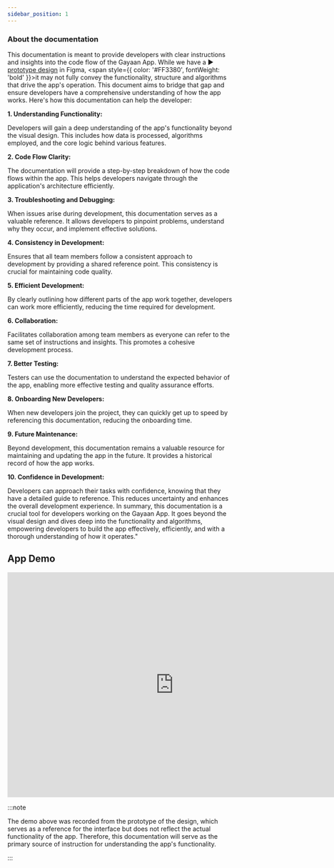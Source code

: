 ```yaml
---
sidebar_position: 1
---
```


### About the documentation
This documentation is meant to provide developers with clear instructions and insights into the code flow of the Gayaan App. While we have a ▶️ [prototype design](https://www.figma.com/proto/IH4J2HPlFEfLH0YvSg2vDD/Gayaan_App_Design-(Developer)?type=design&node-id=61-47&t=4iepsjdKwuifOo88-0&scaling=scale-down&page-id=0%3A1&starting-point-node-id=66%3A228) in Figma, <span style={{ color: '#FF3380', fontWeight: 'bold' }}>it may not fully convey</span> the functionality, structure and algorithms that drive the app's operation. This document aims to bridge that gap and ensure developers have a comprehensive understanding of how the app works. Here's how this documentation can help the developer: 


**1. Understanding Functionality:**

Developers will gain a deep understanding of the app's functionality beyond the visual design. This includes how data is processed, algorithms employed, and the core logic behind various features.

**2. Code Flow Clarity:**

The documentation will provide a step-by-step breakdown of how the code flows within the app. This helps developers navigate through the application's architecture efficiently.



**3. Troubleshooting and Debugging:**


When issues arise during development, this documentation serves as a valuable reference. It allows developers to pinpoint problems, understand why they occur, and implement effective solutions.


**4. Consistency in Development:**

Ensures that all team members follow a consistent approach to development by providing a shared reference point. This consistency is crucial for maintaining code quality.


**5. Efficient Development:**

By clearly outlining how different parts of the app work together, developers can work more efficiently, reducing the time required for development.


**6. Collaboration:**

Facilitates collaboration among team members as everyone can refer to the same set of instructions and insights. This promotes a cohesive development process.


**7. Better Testing:**

Testers can use the documentation to understand the expected behavior of the app, enabling more effective testing and quality assurance efforts.


**8. Onboarding New Developers:**


When new developers join the project, they can quickly get up to speed by referencing this documentation, reducing the onboarding time.


**9. Future Maintenance:**

Beyond development, this documentation remains a valuable resource for maintaining and updating the app in the future. It provides a historical record of how the app works.


**10. Confidence in Development:**

Developers can approach their tasks with confidence, knowing that they have a detailed guide to reference. This reduces uncertainty and enhances the overall development experience.
In summary, this documentation is a crucial tool for developers working on the Gayaan App. It goes beyond the visual design and dives deep into the functionality and algorithms, empowering developers to build the app effectively, efficiently, and with a thorough understanding of how it operates."


## App Demo

<iframe src="https://www.veed.io/embed/67d3680b-bce5-4770-a46d-0cfa521a2fe7" width="744" height="504" frameborder="0" title="Gayaan" webkitallowfullscreen mozallowfullscreen allowfullscreen></iframe>






:::note

The demo above was recorded from the prototype of the design, which serves as a reference for the interface but does not reflect the actual functionality of the app. Therefore, this documentation will serve as the primary source of instruction for understanding the app's functionality.

:::

